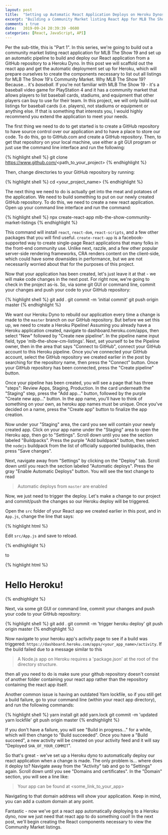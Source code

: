```yaml
---
layout: post
title:  "Setting up Automatic React Application Deploys on Heroku Dynos"
excerpt: "Building a Community Market listing React App for MLB The Show 19 [Part 1]"
comments : true
date:   2019-09-24 20:39:39 -0600
categories: [React, JavaScript, API]
---
```


Per the sub-title, this is "Part 1". In this series, we're going to build out a community market listing react application for MLB The Show 19 and set up an automatic pipeline to build and deploy our React application from a GitHub repository to a Heroku Dyno. In this post we will scaffold out the react app and get the automatic deployment set up for Heroku, which will prepare ourselves to create the components necessary to list out all listings for MLB The Show 19's Community Market. Why MLB The Show 19? Because... it's *baseball*. If you're not familiar with MLB The Show 19 - it's a baseball video game for PlayStation 4 and it has a community market that allows players to list baseball cards, stadiums, and equipment that other players can buy to use for their team. In this project, we will only build out listings for baseball cards (i.e. players), not stadiums or equipment or anything else. If that is something that interests you, I would highly recommend you extend the application to meet your needs.

The first thing we need to do to get started is to create a GitHub repository to have source control over our application and to have a place to store our code. To do this, go to GitHub.com and create a GitHub repository. Then, to get that repository on your local machine, use either a git GUI program or just use the command line interface and run the following:

{% highlight shell %}
git clone https://www.github.com/<path_to_your_project>
{% endhighlight %}

Then, change directories to your GitHub repository by running:

{% highlight shell %}
cd <your_project_name>
{% endhighlight %}

The next thing we need to do is actually get into the meat and potatoes of the application. We need to build something to put on our newly created GitHub repository. To do this, we need to create a new react application. Open up your command line interface and run the command:

{% highlight shell %}
 npx create-react-app mlb-the-show-community-market-listings
 {% endhighlight %}

 This command will install `react`, `react-dom`,  `react-scripts`, and a few other packages that you will find useful. `create-react-app` is a facebook-supported way to create single-page React applications that many folks in the front-end community use. Unlike next, razzle, and a few other popular server-side rendering frameworks, CRA renders content on the client-side, which could have some downsides in performance, but we are not necessarily worried about that for the purposes of this project.

 Now that your application has been created, let's just leave it at that - we will make code changes in the next post. For right now, we're going to check in the project as-is. So, via some git GUI or command line, commit your changes and push your code to your GitHub repository:

{% highlight shell %}
git add .
git commit -m 'initial commit'
git push origin master
{% endhighlight %}

We want our Heroku Dyno to rebuild our application every time a change is made to the `master` branch on our GitHub repository. But before we set this up, we need to create a Heroku Pipeline! Assuming you already have a Heroku application created, navigate to dashboard.heroku.com/apps, then select "New" followed by "Create new pipeline". In the pipeline name input field, type 'mlb-the-show-cm-listings'. Next, set yourself to be the Pipeline owner, then in the area that says "Connect to GitHub", connect your GitHub account to this Heroku pipeline. Once you've connected your GitHub account, select the GitHub repository we created earlier in the post by searching for the repository name, then press the "Connect" button. Once your GitHub repository has been connected, press the "Create pipeline" button.

Once your pipeline has been created, you will see a page that has three "steps": Review Apps, Staging, Production. In the card underneath the "Staging" step, press the "Add app..." button, followed by the purple "Create new app..." button. In the app name, you'll have to think of something on your own, as heroku app names must be unique. Once you've decided on a name, press the "Create app" button to finalize the app creation.

Now under your "Staging" area, the card you see will contain your newly created app. Click on your app name under the "Staging" area to open the Heroku app, then go to "Settings". Scroll down until you see the section labeled "Buildpacks". Press the purple "Add buildpack" button, then select the `nodejs` buildpack from the list of officially supported buildpacks, then press "Save changes".

Next, navigate away from "Settings" by clicking on the "Deploy" tab. Scroll down until you reach the section labeled "Automatic deploys". Press the gray "Enable Automatic Deploys" button. You will see the text change to read

> Automatic deploys from `master` are enabled

Now, we just need to trigger the deploy. Let's make a change to our project and commit/push the changes so our Heroku deploy will be triggered. 

Open the `src` folder of your React app we created earlier in this post, and in `App.js`, change the line that says:

{% highlight html %}
<p>
  Edit <code>src/App.js</code> and save to reload.
</p>
{% endhighlight %}

to 

{% highlight html %}
<h1>Hello Heroku!</h1>
{% endhighlight %}

Next, via some git GUI or command line, commit your changes and push your code to your GitHub repository:

{% highlight shell %}
git add .
git commit -m 'trigger heroku deploy'
git push origin master
{% endhighlight %}

Now navigate to your heroku app's activity page to see if a build was triggered: `https://dashboard.heroku.com/apps/<your_app_name>/activity`. If the build failed due to a message similar to this

> A Node.js app on Heroku requires a 'package.json' at the root of the directory structure.

then all you need to do is make sure your github repository doesn't consist of another folder containing your react app rather than the repository containing the react app itself.

Another common issue is having an outdated Yarn lockfile, so if you still get a build failure, go to your command line (within your react app directory), and run the following commands:

{% highlight shell %}
yarn install
git add yarn.lock
git commit -m 'updated yarn lockfile'
git push origin master
{% endhighlight %}

If you don't have a failure, you will see "Build in progress..." for a while, which will then change to "Build succeeded". Once you have a "Build succeed", a new activity will be created on your activity feed and it will say "Deployed `SHA_OF_YOUR_COMMIT`". 

So that's great - we've set up a Heroku dyno to automatically deploy our react application when a change is made. The only problem is... where does it deploy to? Navigate away from the "Activity" tab and go to "Settings" again. Scroll down until you see "Domains and certificates". In the "Domain" section, you will see a line like:

> Your app can be found at <some_link_to_your_app>

Navigating to that domain address will show your application. Keep in mind, you can add a custom domain at any point.

Fantastic - now we've got a react app automatically deploying to a Heroku dyno, now we just need that react app to do something cool! In the next post, we'll begin creating the React components necessary to view the Community Market listings.